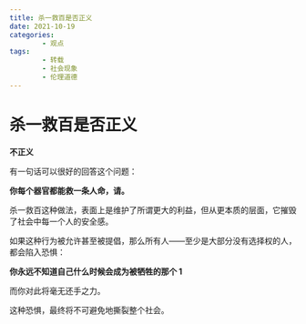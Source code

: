 ```yaml
---
title: 杀一救百是否正义
date: 2021-10-19
categories:
        - 观点
tags:
        - 转载
        - 社会现象
        - 伦理道德
---
```


# 杀一救百是否正义

**不正义**

有一句话可以很好的回答这个问题：

**你每个器官都能救一条人命，请。**

杀一救百这种做法，表面上是维护了所谓更大的利益，但从更本质的层面，它摧毁了社会中每一个人的安全感。

如果这种行为被允许甚至被提倡，那么所有人——至少是大部分没有选择权的人，都会陷入恐惧：

**你永远不知道自己什么时候会成为被牺牲的那个 1**

而你对此将毫无还手之力。

这种恐惧，最终将不可避免地撕裂整个社会。

